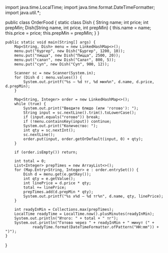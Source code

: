 import java.time.LocalTime;
import java.time.format.DateTimeFormatter;
import java.util.*;

public class OrderFood {
    static class Dish {
        String name;
        int price;
        int prepMin;
        Dish(String name, int price, int prepMin) {
            this.name = name;
            this.price = price;
            this.prepMin = prepMin;
        }
    }

    public static void main(String[] args) {
        Map<String, Dish> menu = new LinkedHashMap<>();
        menu.put("бургер", new Dish("Бургер", 1200, 10));
        menu.put("пицца", new Dish("Пицца", 2500, 20));
        menu.put("салат", new Dish("Салат", 800, 5));
        menu.put("суп", new Dish("Суп", 900, 12));

        Scanner sc = new Scanner(System.in);
        for (Dish d : menu.values()) {
            System.out.printf("%s — %d тг, %d мин%n", d.name, d.price, d.prepMin);
        }

        Map<String, Integer> order = new LinkedHashMap<>();
        while (true) {
            System.out.print("Введите блюдо (или 'готово'): ");
            String input = sc.nextLine().trim().toLowerCase();
            if (input.equals("готово")) break;
            if (!menu.containsKey(input)) continue;
            System.out.print("Количество: ");
            int qty = sc.nextInt();
            sc.nextLine();
            order.put(input, order.getOrDefault(input, 0) + qty);
        }

        if (order.isEmpty()) return;

        int total = 0;
        List<Integer> prepTimes = new ArrayList<>();
        for (Map.Entry<String, Integer> e : order.entrySet()) {
            Dish d = menu.get(e.getKey());
            int qty = e.getValue();
            int linePrice = d.price * qty;
            total += linePrice;
            prepTimes.add(d.prepMin * qty);
            System.out.printf("%s x%d — %d тг%n", d.name, qty, linePrice);
        }

        int readyInMin = Collections.max(prepTimes);
        LocalTime readyTime = LocalTime.now().plusMinutes(readyInMin);
        System.out.println("Итого: " + total + " тг");
        System.out.println("Готово через " + readyInMin + " минут (" +
                readyTime.format(DateTimeFormatter.ofPattern("HH:mm")) + ")");
    }
}
